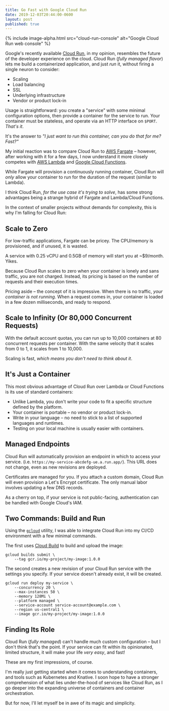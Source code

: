 ```yaml
---
title: Go Fast with Google Cloud Run
date: 2019-12-03T20:44:00-0600
layout: post
published: true
---
```


{% include image-alpha.html src="cloud-run-console" alt="Google Cloud Run web console" %}

Google's recently available [Cloud Run](https://cloud.google.com/run/), in my opinion, resembles the future of the developer experience on the cloud. Cloud Run (*fully managed flavor*) lets me build a containerized application, and just *run* it, without firing a single neuron to consider:

* Scaling
* Load balancing
* SSL
* Underlying infrastructure
* Vendor or product lock-in

<!--more-->

Usage is straightforward: you create a "service" with some minimal configuration options, then provide a container for the service to run. Your container must be stateless, and operate via an HTTP interface on `$PORT`. *That's it*.

It's the answer to *"I just want to run this container, can you do that for me? Fast?"*

My initial reaction was to compare Cloud Run to [AWS Fargate](https://aws.amazon.com/fargate/) – however, after working with it for a few days, I now understand it more closely competes with [AWS Lambda](https://aws.amazon.com/lambda/) and [Google Cloud Functions](https://cloud.google.com/functions/).

While Fargate will provision a continuously running container, Cloud Run will *only* allow your container to run for the duration of the request (similar to Lambda).

I think Cloud Run, *for the use case it's trying to solve*, has some strong advantages being a strange hybrid of Fargate and Lambda/Cloud Functions.

In the context of smaller projects without demands for complexity, this is why I'm falling for Cloud Run:

## Scale to Zero

For low-traffic applications, Fargate can be pricey. The CPU/memory is provisioned, and if unused, it is wasted.

A service with 0.25 vCPU and 0.5GB of memory will start you at ~$9/month. Yikes.

Because Cloud Run scales to zero when your container is lonely and sans traffic, you are not charged. Instead, its pricing is based on the number of requests and their execution times.

Pricing aside – the concept of it is impressive. When there is no traffic, *your container is not running*. When a request comes in, your container is loaded in a few dozen milliseconds, and ready to respond.

## Scale to Infinity (Or 80,000 Concurrent Requests)

With the default account quotas, you can run up to 10,000 containers at 80 concurrent requests per container. With the same velocity that it scales from 0 to 1, it scales from 1 to 10,000.

Scaling is fast, *which means you don't need to think about it*.

## It's Just a Container

This most obvious advantage of Cloud Run over Lambda or Cloud Functions is its use of standard containers:

* Unlike Lambda, you don't write your code to fit a specific structure defined by the platform.
* Your container is portable – no vendor or product lock-in.
* Write in your language – no need to stick to a list of supported languages and runtimes.
* Testing on your local machine is usually easier with containers.

## Managed Endpoints

Cloud Run will automatically provision an endpoint in which to access your service. (i.e. `https://my-service-abcdefg-ue.a.run.app/`). This URL does not change, even as new revisions are deployed.

Certificates are managed for you. If you attach a custom domain, Cloud Run will even provision a Let's Encrypt certificate. The only manual labor involves updating a few DNS records.

As a cherry on top, if your service is not public-facing, authentication can be handled with Google Cloud's IAM.

## Two Commands: Build and Run

Using the [`gcloud`](https://cloud.google.com/sdk/gcloud/) utility, I was able to integrate Cloud Run into my CI/CD environment with a few minimal commands.

The first uses [Cloud Build](https://cloud.google.com/cloud-build/) to build and upload the image:

```
gcloud builds submit \
	--tag gcr.io/my-project/my-image:1.0.0
```

The second creates a new revision of your Cloud Run service with the settings you specify. If your service doesn't already exist, it will be created.

```
gcloud run deploy my-service \
	--concurrency 20 \
	--max-instances 50 \
	--memory 128Mi \
	--platform managed \
	--service-account service-account@example.com \
	--region us-central1 \
	--image gcr.io/my-project/my-image:1.0.0
```

## Finding Its Role

Cloud Run (*fully managed*) can't handle much custom configuration – but I don't think that's the point. If your service can fit within its opinionated, limited structure, it will make your life *very easy*, and fast!

These are my first impressions, of course.

I'm really just getting started when it comes to understanding containers, and tools such as Kubernetes and Knative. I soon hope to have a stronger comprehension of what lies under-the-hood of services like Cloud Run, as I go deeper into the expanding universe of containers and container orchestration.

But for now, I'll let myself be in awe of its magic and simplicity.